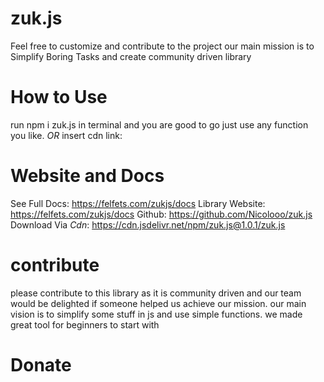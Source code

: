 # zuk.js

Feel free to customize and contribute to the project our main mission is to Simplify Boring Tasks and create community driven library

# How to Use

run npm i zuk.js in terminal and you are good to go just use any function you like.
*OR*
insert cdn link: *<script src="https://cdn.jsdelivr.net/npm/zuk.js@1.0.1/zuk.js"></script>*

# Website and Docs

See Full Docs: https://felfets.com/zukjs/docs
Library Website: https://felfets.com/zukjs/docs
Github: https://github.com/Nicolooo/zuk.js
Download Via *Cdn*: https://cdn.jsdelivr.net/npm/zuk.js@1.0.1/zuk.js
# contribute

please contribute to this library as it is community driven and our team would be delighted if someone helped us achieve our mission. our main vision is to simplify some stuff in js and use simple functions. we made great tool for beginners to start with

# Donate
